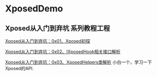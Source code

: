 # XposedDemo
## Xposed从入门到弃坑 系列教程工程

[Xposed从入门到弃坑：0x01、Xposed初探](https://www.wrbug.com/2017/04/25/Xposed%E4%BB%8E%E5%85%A5%E9%97%A8%E5%88%B0%E5%BC%83%E5%9D%91%EF%BC%9A%E4%B8%80%E3%80%81Xposed%E5%88%9D%E6%8E%A2/)

[Xposed从入门到弃坑：0x02、IXposedHook相关接口解析](https://www.wrbug.com/2017/04/26/Xposed%E4%BB%8E%E5%85%A5%E9%97%A8%E5%88%B0%E5%BC%83%E5%9D%91%EF%BC%9A0x02%E3%80%81IXposedHook%E7%9B%B8%E5%85%B3%E6%8E%A5%E5%8F%A3%E8%A7%A3%E6%9E%90/)

[Xposed从入门到弃坑：0x03、XposedHelpers类解析](https://www.wrbug.com/2017/06/29/Xposed从入门到弃坑：0x03、XposedHelpers类解析/)
小白一个，学习一下Xposed的API.
